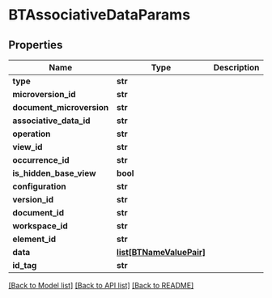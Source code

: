 # BTAssociativeDataParams

## Properties
Name | Type | Description | Notes
------------ | ------------- | ------------- | -------------
**type** | **str** |  | [optional] 
**microversion_id** | **str** |  | [optional] 
**document_microversion** | **str** |  | [optional] 
**associative_data_id** | **str** |  | [optional] 
**operation** | **str** |  | [optional] 
**view_id** | **str** |  | [optional] 
**occurrence_id** | **str** |  | [optional] 
**is_hidden_base_view** | **bool** |  | [optional] 
**configuration** | **str** |  | [optional] 
**version_id** | **str** |  | [optional] 
**document_id** | **str** |  | [optional] 
**workspace_id** | **str** |  | [optional] 
**element_id** | **str** |  | [optional] 
**data** | [**list[BTNameValuePair]**](BTNameValuePair.md) |  | [optional] 
**id_tag** | **str** |  | [optional] 

[[Back to Model list]](../README.md#documentation-for-models) [[Back to API list]](../README.md#documentation-for-api-endpoints) [[Back to README]](../README.md)


